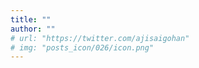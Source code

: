 ```yaml
---
title: ""
author: ""
# url: "https://twitter.com/ajisaigohan"
# img: "posts_icon/026/icon.png"
---
```

